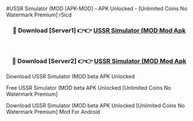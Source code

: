 #USSR Simulator (MOD [APK-MOD] - APK Unlocked - [Unlimited Coins No Watermark Premium] r5icd



<div align="center">

<h3>🔴 Download [Server1] 👉👉 <a href="https://momento.my/?title=USSR_Simulator_(MOD">USSR Simulator (MOD Mod Apk</a></h3><br>

<h3>🔴 Download [Server2] 👉👉 <a href="https://momento.my/?title=USSR_Simulator_(MOD">USSR Simulator (MOD Mod Apk</a></h3>
</div>



Download USSR Simulator (MOD beta APK Unlocked

Free USSR Simulator (MOD beta APK Unlocked [Unlimited Coins No Watermark Premium]

Download USSR Simulator (MOD beta APK Unlocked [Unlimited Coins No Watermark Premium] Mod For Android
